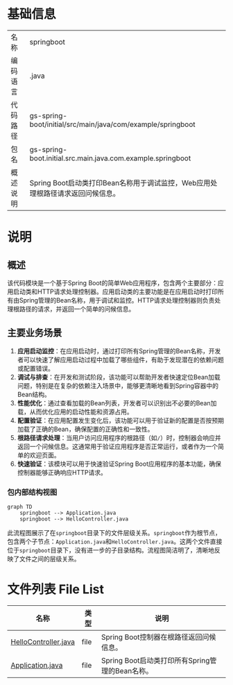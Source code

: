 # 基础信息

|      |      |
|------|------|
| 名称 | springboot |
| 编码语言 | .java |
| 代码路径 | gs-spring-boot/initial/src/main/java/com/example/springboot |
| 包名 | gs-spring-boot.initial.src.main.java.com.example.springboot |
| 概述说明 | Spring Boot启动类打印Bean名称用于调试监控，Web应用处理根路径请求返回问候信息。 |

# 说明

## 概述

该代码模块是一个基于Spring Boot的简单Web应用程序，包含两个主要部分：应用启动类和HTTP请求处理控制器。应用启动类的主要功能是在应用启动时打印所有由Spring管理的Bean名称，用于调试和监控。HTTP请求处理控制器则负责处理根路径的请求，并返回一个简单的问候信息。

## 主要业务场景

1. **应用启动监控**：在应用启动时，通过打印所有Spring管理的Bean名称，开发者可以快速了解应用启动过程中加载了哪些组件，有助于发现潜在的依赖问题或配置错误。
2. **调试与排查**：在开发和测试阶段，该功能可以帮助开发者快速定位Bean加载问题，特别是在复杂的依赖注入场景中，能够更清晰地看到Spring容器中的Bean结构。
3. **性能优化**：通过查看加载的Bean列表，开发者可以识别出不必要的Bean加载，从而优化应用的启动性能和资源占用。
4. **配置验证**：在应用配置发生变化后，该功能可以用于验证新的配置是否按预期加载了正确的Bean，确保配置的正确性和一致性。
5. **根路径请求处理**：当用户访问应用程序的根路径（如`/`）时，控制器会响应并返回一个问候信息。这通常用于验证应用程序是否正常运行，或者作为一个简单的欢迎页面。
6. **快速验证**：该模块可以用于快速验证Spring Boot应用程序的基本功能，确保控制器能够正确响应HTTP请求。


### 包内部结构视图

```mermaid
graph TD
    springboot --> Application.java
    springboot --> HelloController.java
```

此流程图展示了在`springboot`目录下的文件层级关系。`springboot`作为根节点，包含两个子节点：`Application.java`和`HelloController.java`。这两个文件直接位于`springboot`目录下，没有进一步的子目录结构。流程图简洁明了，清晰地反映了文件之间的层级关系。

# 文件列表 File List

| 名称   | 类型  | 说明 |
|-------|------|-------------|
| [HelloController.java](HelloController.md) | file | Spring Boot控制器在根路径返回问候信息。 |
| [Application.java](Application.md) | file | Spring Boot启动类打印所有Spring管理的Bean名称。 |



